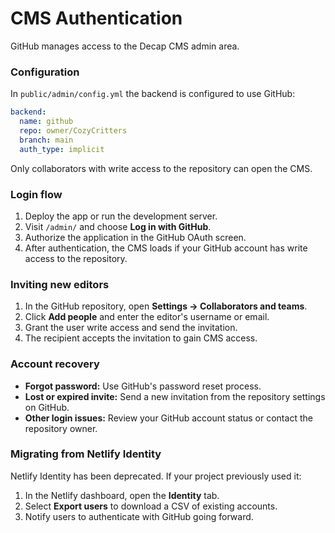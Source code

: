 # CMS Authentication

GitHub manages access to the Decap CMS admin area.

### Configuration

In `public/admin/config.yml` the backend is configured to use GitHub:

```yml
backend:
  name: github
  repo: owner/CozyCritters
  branch: main
  auth_type: implicit
```

Only collaborators with write access to the repository can open the CMS.

### Login flow

1. Deploy the app or run the development server.
2. Visit `/admin/` and choose **Log in with GitHub**.
3. Authorize the application in the GitHub OAuth screen.
4. After authentication, the CMS loads if your GitHub account has write access to the repository.

### Inviting new editors

1. In the GitHub repository, open **Settings → Collaborators and teams**.
2. Click **Add people** and enter the editor's username or email.
3. Grant the user write access and send the invitation.
4. The recipient accepts the invitation to gain CMS access.

### Account recovery

- **Forgot password:** Use GitHub's password reset process.
- **Lost or expired invite:** Send a new invitation from the repository settings on GitHub.
- **Other login issues:** Review your GitHub account status or contact the repository owner.

### Migrating from Netlify Identity

Netlify Identity has been deprecated. If your project previously used it:

1. In the Netlify dashboard, open the **Identity** tab.
2. Select **Export users** to download a CSV of existing accounts.
3. Notify users to authenticate with GitHub going forward.


